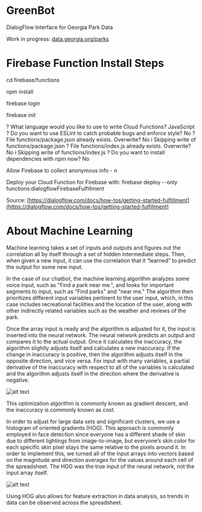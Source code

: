 # GreenBot
DialogFlow Interface for Georgia Park Data

Work in progress: [data.georgia.org/parks](https://data.georgia.org/parks)

# Firebase Function Install Steps

cd firebase/functions

npm install

firebase login

firebase init

? What language would you like to use to write Cloud Functions? JavaScript
? Do you want to use ESLint to catch probable bugs and enforce style? No
? File functions/package.json already exists. Overwrite? No
i  Skipping write of functions/package.json
? File functions/index.js already exists. Overwrite? No
i  Skipping write of functions/index.js
? Do you want to install dependencies with npm now? No

Allow Firebase to collect anonymous info - n


Deploy your Cloud Function for Firebase with:
 firebase deploy --only functions:dialogflowFirebaseFulfillment

Source: [https://dialogflow.com/docs/how-tos/getting-started-fulfillment](https://dialogflow.com/docs/how-tos/getting-started-fulfillment)


# About Machine Learning

Machine learning takes a set of inputs and outputs and figures out the correlation all by itself through a set of hidden intermediate steps. Then, when given a new input, it can use the correlation that it “learned” to predict the output for some new input. 

In the case of our chatbot, the machine learning algorithm analyzes some voice input, such as "Find a park near me.", and looks for important segments to input, such as "Find parks" and "near me." The algorithm then prioritizes different input variables pertinent to the user input, which, in this case includes recreational facilities and the location of the user, along with other indirectly related variables such as the weather and reviews of the park.

Once the array input is ready and the algorithm is adjusted for it, the input is inserted into the neural network. The neural network predicts an output and compares it to the actual output. Once it calculates the inaccuracy, the algorithm slightly adjusts itself and calculates a new inaccuracy. If the change in inaccuracy is positive, then the algorithm adjusts itself in the opposite direction, and vice versa. For input with many variables, a partial derivative of the inaccuracy with respect to all of the variables is calculated and the algorithm adjusts itself in the direction where the derivative is negative.

![alt text](https://rasbt.github.io/mlxtend/user_guide/general_concepts/gradient-optimization_files/ball.png)

This optimization algorithm is commonly known as gradient descent, and the inaccuracy is commonly known as cost.

In order to adjust for large data sets and significant clusters, we use a histogram of oriented gradients (HOG). This approach is commonly employed in face detection since everyone has a different shade of skin due to different lightings from image-to-image, but everyone’s skin color for each specific skin pixel stays the same relative to the pixels around it. In order to implement this, we turned all of the input arrays into vectors based on the magnitude and direction averages for the values around each cell of the spreadsheet. The HOG was the true input of the neural network, not the input array itself.

![alt text](https://zone.ni.com/images/reference/en-XX/help/370281AC-01/hog_histogram.gif)

Using HOG also allows for feature extraction in data analysis, so trends in data can be observed across the spreadsheet.
